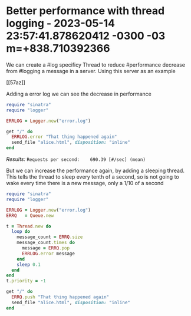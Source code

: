 # Better performance with thread logging - 2023-05-14 23:57:41.878620412 -0300 -03 m=+838.710392366

We can create a #log specificy Thread to reduce #performance decrease from #logging a message in a server. 
Using this server as an example

[[57az]]

Adding a error log we can see the decrease in performance

```ruby
require "sinatra"
require "logger"

ERRLOG = Logger.new("error.log")

get "/" do
  ERRLOG.error "That thing happened again"
  send_file "alice.html", disposition: "inline"
end
```

*Results:* `Requests per second:    690.39 [#/sec] (mean)`

But we can increase the performance again, by adding a sleeping thread. This tells the thread to sleep every tenth of a second, so is not going to wake every time there is a new message, only a 1/10 of a second

```ruby
require "sinatra"
require "logger"

ERRLOG = Logger.new("error.log")
ERRQ   = Queue.new

t = Thread.new do
  loop do
    message_count = ERRQ.size
    message_count.times do
      message = ERRQ.pop
      ERRLOG.error message
    end
    sleep 0.1
  end
end
t.priority = -1

get "/" do
  ERRQ.push "That thing happened again"
  send_file "alice.html", disposition: "inline"
end
```


